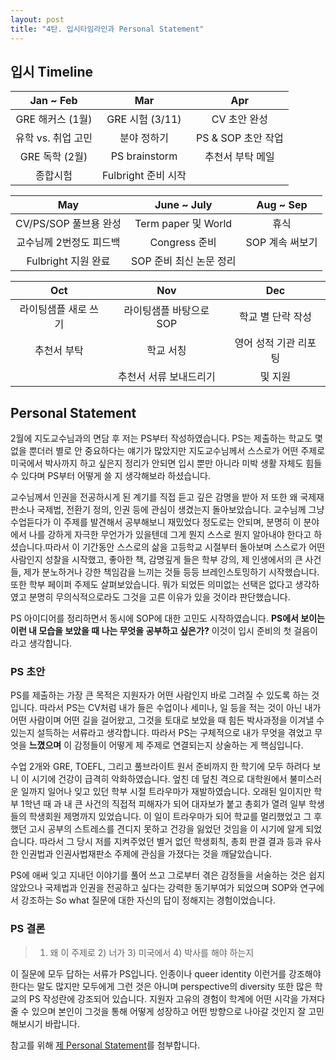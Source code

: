 ```yaml
---
layout: post
title: "4탄. 입시타임라인과 Personal Statement"
---
```


## 입시 Timeline

| Jan ~ Feb             | Mar                  | Apr                  |
|:----------------------:|:---------------------:|:----------------------:|
| GRE 해커스 (1월)       | GRE 시험 (3/11)       | CV 초안 완성         |
| 유학 vs. 취업 고민    | 분야 정하기           | PS & SOP 초안 작업   |
| GRE 독학 (2월)         | PS brainstorm        | 추천서 부탁 메일    |
| 종합시험               | Fulbright 준비 시작   |                      |

| May                   | June ~ July           | Aug ~ Sep            |
|:----------------------:|:----------------------:|:----------------------:|
| CV/PS/SOP 풀브용 완성 | Term paper 및 World   | 휴식                  |
| 교수님께 2번정도 피드백 | Congress 준비        | SOP 계속 써보기       |
| Fulbright 지원 완료   | SOP 준비 최신 논문 정리 |                      |

| Oct                   | Nov                   | Dec                  |
|:----------------------:|:----------------------:|:----------------------:|
| 라이팅샘플 새로 쓰기   | 라이팅샘플 바탕으로 SOP | 학교 별 단락 작성     |
| 추천서 부탁           | 학교 서칭              | 영어 성적 기관 리포팅  |
|                        | 추천서 서류 보내드리기 | 및 지원               |



## Personal Statement

2월에 지도교수님과의 면담 후 저는 PS부터 작성하였습니다. PS는 제출하는 학교도 몇 없을 뿐더러 별로 안 중요하다는 얘기가 많았지만 지도교수님께서 스스로가 어떤 주제로 미국에서 박사까지 하고 싶은지 정리가 안되면 입시 뿐만 아니라 미박 생활 자체도 힘들 수 있다며 PS부터 어떻게 쓸 지 생각해보라 하셨습니다. 

교수님께서 인권을 전공하시게 된 계기를 직접 듣고 깊은 감명을 받아 저 또한 왜 국제재판소나 국제법, 전환기 정의, 인권 등에 관심이 생겼는지 돌아보았습니다. 교수님께 그냥 수업듣다가 이 주제를 발견해서 공부해보니 재밌었다 정도로는 안되며, 분명히 이 분야에서 나를 강하게 자극한 무언가가 있을텐데 그게 뭔지 스스로 뭔지 알아내야 한다고 하셨습니다.따라서 이 기간동안 스스로의 삶을 고등학교 시절부터 돌아보며 스스로가 어떤사람인지 성찰을 시작했고, 좋아한 책, 감명깊게 들은 학부 강의, 제 인생에서의 큰 사건들, 제가 분노하거나 강한 책임감을 느끼는 것들 등등 브레인스토밍하기 시작했습니다. 또한 학부 페이퍼 주제도 살펴보았습니다. 뭐가 되었든 의미없는 선택은 없다고 생각하였고 분명히 무의식적으로라도 그것을 고른 이유가 있을 것이라 판단했습니다. 

PS 아이디어를 정리하면서 동시에 SOP에 대한 고민도 시작하였습니다. **PS에서 보이는 이런 내 모습을 보았을 때 나는 무엇을 공부하고 싶은가?** 이것이 입시 준비의 첫 걸음이라고 생각합니다. 

### PS 초안

PS를 제출하는 가장 큰 목적은 지원자가 어떤 사람인지 바로 그려질 수 있도록 하는 것입니다. 따라서 PS는 CV처럼 내가 들은 수업이나 세미나, 일 등을 적는 것이 아닌 내가 어떤 사람이며 어떤 길을 걸어왔고, 그것을 토대로 보았을 때 힘든 박사과정을 이겨낼 수 있는지 설득하는 서류라고 생각합니다. 따라서 PS는 구체적으로 내가 무엇을 겪었고 무엇을 **느꼈으며** 이 감정들이 어떻게 제 주제로 연결되는지 상술하는 게 핵심입니다.

수업 2개와 GRE, TOEFL, 그리고 풀브라이트 원서 준비까지 한 학기에 모두 하려다 보니 이 시기에 건강이 급격히 악화하였습니다. 엎친 데 덮친 격으로 대학원에서 불미스러운 일까지 일어나 잊고 있던 학부 시절 트라우마가 재발하였습니다. 오래된 일이지만 학부 1학년 때 과 내 큰 사건의 직접적 피해자가 되어 대자보가 붙고 총회가 열려 일부 학생들의 학생회원 제명까지 있었습니다. 이 일이 트라우마가 되어 학교를 멀리했었고 그 후했던 고시 공부의 스트레스를 견디지 못하고 건강을 잃었던 것임을 이 시기에 알게 되었습니다. 따라서 그 당시 저를 지켜주었던 별거 없던 학생회칙, 총회 판결 결과 등과 유사한 인권법과 인권사법재판소 주제에 관심을 가졌다는 것을 깨달았습니다.

PS에 애써 잊고 지내던 이야기를 풀어 쓰고 그로부터 겪은 감정들을 서술하는 것은 쉽지 않았으나 국제법과 인권을 전공하고 싶다는 강력한 동기부여가 되었으며 SOP와 연구에서 강조하는 So what 질문에 대한 자신의 답이 정해지는 경험이었습니다. 

### PS 결론

> 1) 왜 이 주제로 2) 너가 3) 미국에서 4) 박사를 해야 하는지

이 질문에 모두 답하는 서류가 PS입니다. 인종이나 queer identity 이런거를 강조해야 한다는 말도 많지만 모두에게 그런 것은 아니며 perspective의 diversity 또한 많은 학교의 PS 작성란에 강조되어 있습니다. 지원자 고유의 경험이 학계에 어떤 시각을 가져다줄 수 있으며 본인이 그것을 통해 어떻게 성장하고 어떤 방향으로 나아갈 것인지 잘 고민해보시기 바랍니다. 

참고를 위해 [제 Personal Statement](https://www.dropbox.com/scl/fi/pwc6q5tcyfihwpvyg69ld/PERSONAL-STATEMENT_Northwestern.pdf?rlkey=ewk21iozerd3pphqzcn717gus&dl=0)를 첨부합니다. 









